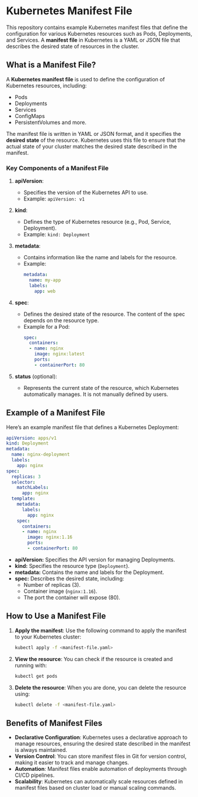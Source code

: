 # Kubernetes Manifest File

This repository contains example Kubernetes manifest files that define the configuration for various Kubernetes resources such as Pods, Deployments, and Services. A **manifest file** in Kubernetes is a YAML or JSON file that describes the desired state of resources in the cluster.

## What is a Manifest File?

A **Kubernetes manifest file** is used to define the configuration of Kubernetes resources, including:
- Pods
- Deployments
- Services
- ConfigMaps
- PersistentVolumes
and more.

The manifest file is written in YAML or JSON format, and it specifies the **desired state** of the resource. Kubernetes uses this file to ensure that the actual state of your cluster matches the desired state described in the manifest.

### Key Components of a Manifest File

1. **apiVersion**:
   - Specifies the version of the Kubernetes API to use.
   - Example: `apiVersion: v1`

2. **kind**:
   - Defines the type of Kubernetes resource (e.g., Pod, Service, Deployment).
   - Example: `kind: Deployment`

3. **metadata**:
   - Contains information like the name and labels for the resource.
   - Example:
     ```yaml
     metadata:
       name: my-app
       labels:
         app: web
     ```

4. **spec**:
   - Defines the desired state of the resource. The content of the spec depends on the resource type.
   - Example for a Pod:
     ```yaml
     spec:
       containers:
       - name: nginx
         image: nginx:latest
         ports:
         - containerPort: 80
     ```

5. **status** (optional):
   - Represents the current state of the resource, which Kubernetes automatically manages. It is not manually defined by users.

## Example of a Manifest File

Here’s an example manifest file that defines a Kubernetes Deployment:

```yaml
apiVersion: apps/v1
kind: Deployment
metadata:
  name: nginx-deployment
  labels:
    app: nginx
spec:
  replicas: 3
  selector:
    matchLabels:
      app: nginx
  template:
    metadata:
      labels:
        app: nginx
    spec:
      containers:
      - name: nginx
        image: nginx:1.16
        ports:
        - containerPort: 80
```

- **apiVersion:** Specifies the API version for managing Deployments.
- **kind:** Specifies the resource type (`Deployment`).
- **metadata:** Contains the name and labels for the Deployment.
- **spec:** Describes the desired state, including:
  - Number of replicas (3).
  - Container image (`nginx:1.16`).
  - The port the container will expose (80).

## How to Use a Manifest File

1. **Apply the manifest**: Use the following command to apply the manifest to your Kubernetes cluster:
   ```bash
   kubectl apply -f <manifest-file.yaml>
   ```

2. **View the resource**: You can check if the resource is created and running with:
   ```bash
   kubectl get pods
   ```

3. **Delete the resource**: When you are done, you can delete the resource using:
   ```bash
   kubectl delete -f <manifest-file.yaml>
   ```

## Benefits of Manifest Files

- **Declarative Configuration**: Kubernetes uses a declarative approach to manage resources, ensuring the desired state described in the manifest is always maintained.
- **Version Control**: You can store manifest files in Git for version control, making it easier to track and manage changes.
- **Automation**: Manifest files enable automation of deployments through CI/CD pipelines.
- **Scalability**: Kubernetes can automatically scale resources defined in manifest files based on cluster load or manual scaling commands.
